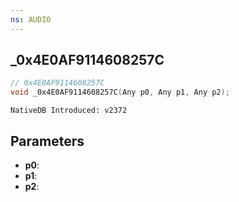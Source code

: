 ```yaml
---
ns: AUDIO
---
```

## _0x4E0AF9114608257C

```c
// 0x4E0AF9114608257C
void _0x4E0AF9114608257C(Any p0, Any p1, Any p2);
```

```
NativeDB Introduced: v2372
```

## Parameters
* **p0**:
* **p1**:
* **p2**:
